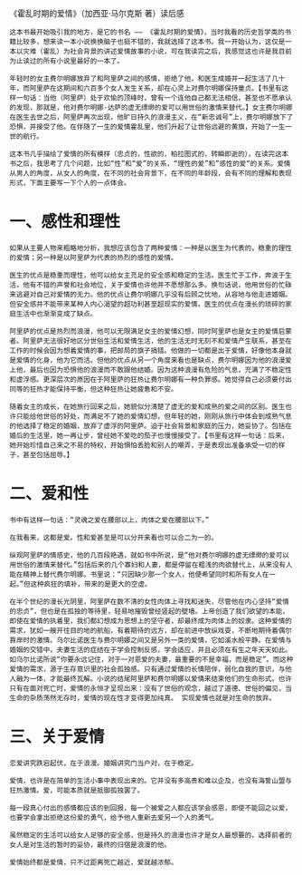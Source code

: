 《霍乱时期的爱情》（加西亚·马尔克斯 著）读后感

	这本书最开始吸引我的地方，是它的书名 —— 《霍乱时期的爱情》，当时我看的历史哲学类的书籍比较多，想来读一本小说换换脑子也挺不错的，我就选择了这本书。我一开始认为，这仅是一本以灾难（霍乱）为社会背景的讲述爱情故事的小说，可在我读完之后，我感觉这也许是我目前为止读过的所有小说里最好的一本了。
	
	年轻时的女主费尔明娜放弃了和阿里萨之间的感情，拒绝了他，和医生成婚并一起生活了几十年，而阿里萨在这期间和六百多个女人发生关系，却在心灵上对费尔明娜保持童贞。【书里有这样一句话：当他（阿里萨）处于欢愉的顶峰时，曾有一个连他自己都无法相信，甚至也不愿承认的发现，那就是，他对费尔明娜·达萨的虚无缥缈的爱可以用世俗的激情来替代。】女主费尔明娜在医生去世之后，阿里萨再次出现，他旷日持久的浪漫主义，在“新忠诚号”上，费尔明娜放下了恐惧，并接受了他。在伴随了一生的爱情霍乱里，他们升起了让世俗远避的黄旗，开始了一生一世的航行。
	
	这本书几乎描绘了爱情的所有模样（忠贞的，性欲的，柏拉图式的，转瞬即逝的），在读完这本书之后，我思考了几个问题，比如“性”和“爱”的关系，“理性的爱”和”感性的爱“的关系。爱情从男人的角度，从女人的角度，在不同的社会背景下，在不同的年龄段，会有不同的理解和表现形式，下面主要写一下个人的一点体会。

# 一、感性和理性

	如果从主要人物来粗略地分析，我想应该包含了两种爱情：一种是以医生为代表的，稳重的理性的爱情；另一种是以阿里萨为代表的热烈的感性的爱情。
	
	医生的优点是稳重而理性，他可以给女主充足的安全感和稳定的生活。医生忙于工作，奔波于生活，他有不错的声誉和社会地位，关于爱情也许他并不愿想那么多。换句话说，他用世俗的忙碌来逃避对自己对爱情的无力。他的优点让费尔明娜几乎没有后顾之忧地，从容地与他走进婚姻。但安全感并不能带来某种人内心渴望的超功利甚至超现实的爱情。医生的优点在漫长的琐碎的家庭生活中也渐渐变成了缺点。
	
	阿里萨的优点是热烈而浪漫，他可以无限满足女主的爱情幻想，同时阿里萨也是女主的爱情启蒙者。阿里萨无法很好地区分世俗生活和爱情生活，他的生活无时无刻不和爱情产生联系，甚至在工作的时候会因为想着爱情的事，把邮局的旗子搞错。他做的一切都是出于爱情，好像他本身就是爱情的化身，他为它而活。但他的优点从另一个角度来看也是缺点，费尔明娜因为他的浪漫爱上他，最后也因为恐惧他的浪漫而不敢跟他结婚。因为这种浪漫有危险的气息，充满了不稳定性和虚浮感。更深层次的原因在于阿里萨的狂热让费尔明娜有一种负罪感。她觉得自己必须要付出同等的狂热才能保持平衡，但这种狂热让她疲惫和不安。
	
	随着女主的成长，在她旅行回来之后，她貌似分清楚了虚无的爱和成熟的爱之间的区别。医生也许只能给他世俗的好处，而满足不了她的爱情幻想，但年轻的她，刚刚从旅行中体会到成熟气息的他选择了稳定的婚姻，放弃了虚浮的阿里萨。迫于社会背景和家庭的压力，她妥协了。包括在婚后的生活里，她一再让步，曾经她不爱吃的茄子也慢慢接受了。【书里有这样一句话：后来，她开始珍惜自己来之不易的特权，开始惧怕丢脸和别人的嘲弄，于是表现出准备承受一切的样子，甚至包括屈辱。】

# 二、爱和性

	书中有这样一句话：“灵魂之爱在腰部以上，肉体之爱在腰部以下。”
	
	在我看来，这都是爱。性和爱甚至是可以分开来看也可以合二为一的。
	
	纵观阿里萨的情感史，他的几百段艳遇，就如书中所说，是“他对费尔明娜的虚无缥缈的爱可以用世俗的激情来替代。”包括后来的几个寡妇和人妻，都是停留在粗浅的肉欲替代上，从来没有人能在精神上替代费尔明娜。书里说：“只因缺少那一个女人，他便希望同时和所有女人在一起。”但这种疯狂的填补，带来的是更大的空虚。
	
	在半个世纪的漫长光阴里，阿里萨在数不清的女性肉体上寻找和迷失，尽管他在内心坚持“爱情的忠贞”，但也是在孤独的等待里，轻易地摧毁曾经竖起的壁墙。上帝创造了我们欲望的本能，即使在爱情的执着里，我们都幻想成为思想上的坚守者，却最终成为肉体上的奴隶。这种爱情的需求，犹如一艘开往目的地的航船，有着期待的远方，却在前进中放纵戏耍，不断地期待着偶尔靠岸时的激情。乌尔比诺医生与费尔明娜之间又是另外一类的爱情，它如溪水般平静。在爱情与婚姻的交错中，夫妻生活的症结在于学会控制反感，学会适应，并且必须在有生之年天天如此。如乌尔比诺所说“你要永远记住，对于一对恩爱的夫妻，最重要的不是幸福，而是稳定”。而这种爱情的需求，源于生存意识里的社会孤独感。只有通过爱情的长情陪伴，弱化自我的意识，与他人融为一体，才能最终瓦解。小说的结尾阿里萨和费尔明娜以爱情来结束他们的生命形式。也许只有在面对死亡时，爱情的永恒才呈现出来：没有了世俗的观念，越过了道德、世俗的偏见，当生命的杂质荡然无存时，爱情的现在性才变得更加纯真。 实现爱情也就是对生命的放弃。

# 三、关于爱情

	恋爱讲究跌宕起伏，在于浪漫。婚姻讲究门当户对，在于稳定。
	
	爱情，也许是在简单的生活小事中表现出来的。它并没有多高贵和难以企及，也没有海誓山盟与狂热激情。爱，可能本质就是抵御孤独罢了。
	
	每一段真心付出的感情都应该的到回报，每一个被爱之人都应该学会感恩，即使不能回之以爱，也要学会拿出拒绝这份爱的勇气，给予他人重新去爱另一个人的勇气。
	
	虽然稳定的生活可以给女人足够的安全感，但是持久的浪漫也许才是女人最想要的，选择前者的女人是对生活的暂时的妥协，最终的归宿是浪漫的他。
	
	爱情始终都是爱情，只不过距离死亡越近，爱就越浓郁。